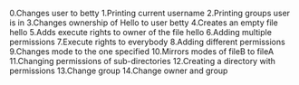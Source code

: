 0.Changes user to betty
1.Printing current username
2.Printing groups user is in
3.Changes ownership of Hello to user betty
4.Creates an empty file hello
5.Adds execute rights to owner of the file hello
6.Adding multiple permissions
7.Execute rights to everybody
8.Adding different permissions
9.Changes mode to the one specified
10.Mirrors modes of fileB to fileA
11.Changing permissions of sub-directories
12.Creating a directory with permissions
13.Change group
14.Change owner and group

